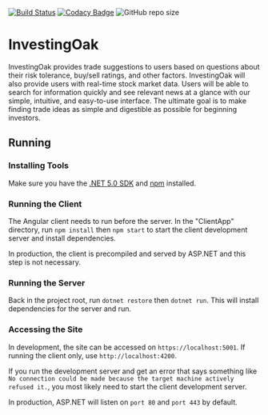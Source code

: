 ﻿[![Build Status](https://travis-ci.com/InvestingOak/InvestingOak.svg?branch=master)](https://travis-ci.com/InvestingOak/InvestingOak)
[![Codacy Badge](https://api.codacy.com/project/badge/Grade/0cda63a48acd40c9b4332b4995e6194b)](https://app.codacy.com/gh/InvestingOak/InvestingOak?utm_source=github.com&utm_medium=referral&utm_content=InvestingOak/InvestingOak&utm_campaign=Badge_Grade)
![GitHub repo size](https://img.shields.io/github/repo-size/InvestingOak/InvestingOak?label=size)

# InvestingOak

InvestingOak provides trade suggestions to users based on questions about their risk tolerance, 
buy/sell ratings, and other factors. InvestingOak will also provide users with real-time stock 
market data. Users will be able to search for information quickly and see relevant news at a 
glance with our simple, intuitive, and easy-to-use interface. The ultimate goal is to make 
finding trade ideas as simple and digestible as possible for beginning investors.

## Running

### Installing Tools

Make sure you have the [.NET 5.0 SDK](https://dotnet.microsoft.com/download/dotnet/5.0) and 
[npm](https://www.npmjs.com/get-npm) installed.

### Running the Client

The Angular client needs to run before the server. In the "ClientApp" directory, 
run `npm install` then `npm start` to start the client development server and install dependencies.

In production, the client is precompiled and served by ASP.NET and this step is 
not necessary.

### Running the Server

Back in the project root, run `dotnet restore` then `dotnet run`. This will install dependencies for the 
server and run.

### Accessing the Site

In development, the site can be accessed on `https://localhost:5001`. If running the client 
only, use `http://localhost:4200`.

If you run the development server and get an error that says something like 
`No connection could be made because the target machine actively refused it.`, you most 
likely need to start the client development server.

In production, ASP.NET will listen on `port 80` and `port 443` by default.
